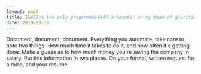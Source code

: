 ```yaml
---
layout: post
title: I&#39;m the only programmer&#47;automater on my team of glorified drafters.It&#39;s not in my job description, but when there is a issue that could be automated, I automate it. How do I get my superiors to understand I should be compensated for this extra work?
date: 2019-03-18
---
```


<p>Document, document, document. Everything you automate, take care to note two things. How much time it takes to do it, and how often it's getting done. Make a guess as to how much money you're saving the company in salary. Put this information in two places. On your formal, written request for a raise, and your resume.</p>
